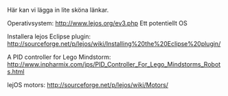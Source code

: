 Här kan vi lägga in lite sköna länkar.

Operativsystem:
http://www.lejos.org/ev3.php	Ett potentiellt OS

Installera lejos Eclipse plugin:
http://sourceforge.net/p/lejos/wiki/Installing%20the%20Eclipse%20plugin/

A PID controller for Lego Mindstorm:
http://www.inpharmix.com/jps/PID_Controller_For_Lego_Mindstorms_Robots.html

lejOS motors:
http://sourceforge.net/p/lejos/wiki/Motors/
